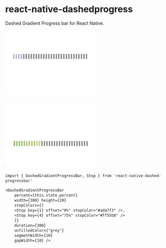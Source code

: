 # react-native-dashedprogress
Dashed Gradient Progress bar for React Native.

![](dashprgbr1.gif)

![](dashprgbr2.gif)

```
import { DashedGradientProgressBar, Stop } from 'react-native-dashed-progressbar'
```

```
<DashedGradientProgressBar 
    percent={this.state.percent} 
    width={300} height={20}
    stopColors={[
    <Stop key={1} offset="0%" stopColor="#ada7f3" />,
    <Stop key={4} offset="75%" stopColor="#ff55b8" />
    ]}
    duration={300}
    unfilledColor={"grey"}
    segmentWidth={10}
    gapWidth={10} />
```
